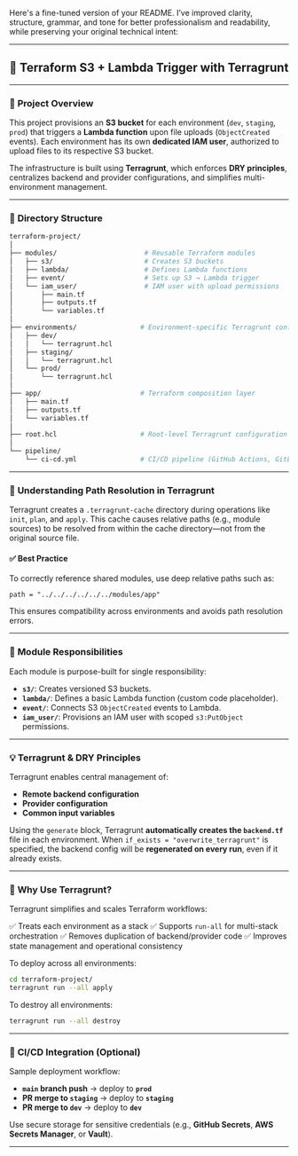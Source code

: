 Here's a fine-tuned version of your README. I’ve improved clarity, structure, grammar, and tone for better professionalism and readability, while preserving your original technical intent:

---

## 🚀 **Terraform S3 + Lambda Trigger with Terragrunt**

---

### 🔧 **Project Overview**

This project provisions an **S3 bucket** for each environment (`dev`, `staging`, `prod`) that triggers a **Lambda function** upon file uploads (`ObjectCreated` events). Each environment has its own **dedicated IAM user**, authorized to upload files to its respective S3 bucket.

The infrastructure is built using **Terragrunt**, which enforces **DRY principles**, centralizes backend and provider configurations, and simplifies multi-environment management.

---

### 📁 **Directory Structure**

```bash
terraform-project/
│
├── modules/                      # Reusable Terraform modules
│   ├── s3/                       # Creates S3 buckets
│   ├── lambda/                   # Defines Lambda functions
│   ├── event/                    # Sets up S3 → Lambda trigger
│   └── iam_user/                 # IAM user with upload permissions
│       ├── main.tf
│       ├── outputs.tf
│       └── variables.tf
│
├── environments/                # Environment-specific Terragrunt configurations
│   ├── dev/
│   │   └── terragrunt.hcl
│   ├── staging/
│   │   └── terragrunt.hcl
│   └── prod/
│       └── terragrunt.hcl
│
├── app/                         # Terraform composition layer
│   ├── main.tf
│   ├── outputs.tf
│   └── variables.tf
│
├── root.hcl                     # Root-level Terragrunt configuration
│
└── pipeline/
    └── ci-cd.yml                # CI/CD pipeline (GitHub Actions, GitLab CI, etc.)
```

---

### 🧭 **Understanding Path Resolution in Terragrunt**

Terragrunt creates a `.terragrunt-cache` directory during operations like `init`, `plan`, and `apply`. This cache causes relative paths (e.g., module sources) to be resolved from within the cache directory—not from the original source file.

#### ✅ Best Practice

To correctly reference shared modules, use deep relative paths such as:

```hcl
path = "../../../../../../modules/app"
```

This ensures compatibility across environments and avoids path resolution errors.

---

### 🧱 **Module Responsibilities**

Each module is purpose-built for single responsibility:

* **`s3/`**: Creates versioned S3 buckets.
* **`lambda/`**: Defines a basic Lambda function (custom code placeholder).
* **`event/`**: Connects S3 `ObjectCreated` events to Lambda.
* **`iam_user/`**: Provisions an IAM user with scoped `s3:PutObject` permissions.

---

### 💡 **Terragrunt & DRY Principles**

Terragrunt enables central management of:

* **Remote backend configuration**
* **Provider configuration**
* **Common input variables**

Using the `generate` block, Terragrunt **automatically creates the `backend.tf`** file in each environment. When `if_exists = "overwrite_terragrunt"` is specified, the backend config will be **regenerated on every run**, even if it already exists.

---

### 🧠 **Why Use Terragrunt?**

Terragrunt simplifies and scales Terraform workflows:

✅ Treats each environment as a stack
✅ Supports `run-all` for multi-stack orchestration
✅ Removes duplication of backend/provider code
✅ Improves state management and operational consistency

To deploy across all environments:

```bash
cd terraform-project/
terragrunt run --all apply
```

To destroy all environments:

```bash
terragrunt run --all destroy
```

---

### 🔄 **CI/CD Integration (Optional)**

Sample deployment workflow:

* **`main` branch push** → deploy to **`prod`**
* **PR merge to `staging`** → deploy to **`staging`**
* **PR merge to `dev`** → deploy to **`dev`**

Use secure storage for sensitive credentials (e.g., **GitHub Secrets**, **AWS Secrets Manager**, or **Vault**).

---
